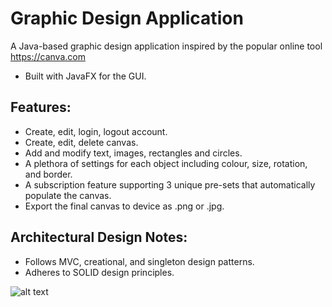 # Graphic Design Application
A Java-based graphic design application inspired by the popular online tool https://canva.com

- Built with JavaFX for the GUI.

## Features:
- Create, edit, login, logout account.
- Create, edit, delete canvas.
- Add and modify text, images, rectangles and circles.
- A plethora of settings for each object including colour, size, rotation, and border.
- A subscription feature supporting 3 unique pre-sets that automatically populate the canvas.
- Export the final canvas to device as .png or .jpg.

## Architectural Design Notes:
- Follows MVC, creational, and singleton design patterns.
- Adheres to SOLID design principles.

![alt text](https://i.imgur.com/JtlDPHM.png)

